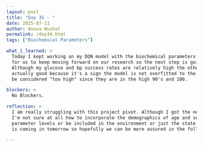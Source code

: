 ```yaml
---
layout: post  
title: "Day 35 - "  
date: 2025-07-11
author: Anuva Nuzhat  
permalink: /day34.html  
tags: ["Biochemical Parameters"]  

what_i_learned: >  
  Today I kept working on my DQN model with the biochemical parameters and my accuracy improved greatly to around 80%. This is high enough
  for us to keep moving forward on our research so the next step is going to be including the demographics of age and sex into the model.
  Although my glucose and bp success rates are relatively high the other biochemical parameters bring the accuracy down to 80% ish which is 
  actually good because it's a sign the model is not overfitted to the data. I am curious to see however if the specific accuracy rates would
  be considered "too high" since they are in the high 90's and 100.

blockers: >  
  No Blockers.  

reflection: >  
  I am really struggling with this project pivot. Although I got the new model to work it still feels daunting about all the things still left to do.
  I'm not sure at all how to incorporate the demographics of age and sex into the model. I don't know if they should affect any of the biochemical
  parameter levels or be included in the environment or just the state. I think my whole team needs some guidance on what to do next and Dr. Dacon
  is coming in tomorrow so hopefully we can be more assured in the following days.
    
---
```

